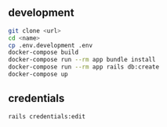 ## development

```bash
git clone <url>
cd <name>
cp .env.development .env
docker-compose build
docker-compose run --rm app bundle install
docker-compose run --rm app rails db:create
docker-compose up
```

## credentials

```bash
rails credentials:edit
```
